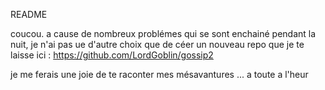  README

coucou.
a cause de nombreux problémes qui se sont enchainé pendant la nuit, je n'ai pas ue d'autre choix que de céer un nouveau repo que je te laisse ici : https://github.com/LordGoblin/gossip2

je me ferais une joie de te raconter mes mésavantures ... a toute a l'heur
